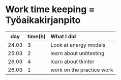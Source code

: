 # Work time keeping = Työaikakirjanpito
| day   | time(h) | What I did  |
|:----:|:----|:----|
| 24.03 | 3       | Look at energy models|
| 25.03 | 2       | learn about unittesting |
| 26.03 | 4       | learn about tkinter |
| 26.03 | 1       | work on the practice work |
